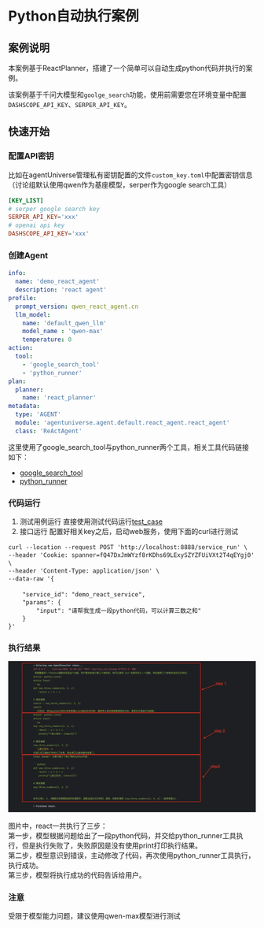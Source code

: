 # Python自动执行案例
## 案例说明
本案例基于ReactPlanner，搭建了一个简单可以自动生成python代码并执行的案例。

该案例基于千问大模型和`goolge_search`功能，使用前需要您在环境变量中配置`DASHSCOPE_API_KEY`、`SERPER_API_KEY`。

## 快速开始
### 配置API密钥
比如在agentUniverse管理私有密钥配置的文件`custom_key.toml`中配置密钥信息（讨论组默认使用qwen作为基座模型，serper作为google search工具）
```toml
[KEY_LIST]
# serper google search key
SERPER_API_KEY='xxx'
# openai api key
DASHSCOPE_API_KEY='xxx'
```

### 创建Agent
```yaml
info:
  name: 'demo_react_agent'
  description: 'react agent'
profile:
  prompt_version: qwen_react_agent.cn
  llm_model:
    name: 'default_qwen_llm'
    model_name : 'qwen-max'
    temperature: 0
action:
  tool:
    - 'google_search_tool'
    - 'python_runner'
plan:
  planner:
    name: 'react_planner'
metadata:
  type: 'AGENT'
  module: 'agentuniverse.agent.default.react_agent.react_agent'
  class: 'ReActAgent'
```

这里使用了google_search_tool与python_runner两个工具，相关工具代码链接如下：
- [google_search_tool](../../../sample_standard_app/app/core/tool/google_search_tool.yaml)
- [python_runner](../../../sample_standard_app/app/core/tool/python_repl_tool.yaml)


### 代码运行
1. 测试用例运行
直接使用测试代码运行[test_case](../../../sample_standard_app/app/test/test_react_agent.py)
2. 接口运行
配置好相关key之后，启动web服务，使用下面的curl进行测试
```shell
curl --location --request POST 'http://localhost:8888/service_run' \
--header 'Cookie: spanner=fQ47DxJmWYzf8rKDhs69LExySZYZFUiVXt2T4qEYgj0' \
--header 'Content-Type: application/json' \
--data-raw '{
    
    "service_id": "demo_react_service",
    "params": {
        "input": "请帮我生成一段python代码，可以计算三数之和"
    }
}'
```

### 执行结果
![test_case](../_picture/react_demo_step.png)

图片中，react一共执行了三步：  
    第一步，模型根据问题给出了一段python代码，并交给python_runner工具执行，但是执行失败了，失败原因是没有使用print打印执行结果。  
    第二步，模型意识到错误，主动修改了代码，再次使用python_runner工具执行，执行成功。  
    第三步，模型将执行成功的代码告诉给用户。  

### 注意
受限于模型能力问题，建议使用qwen-max模型进行测试
